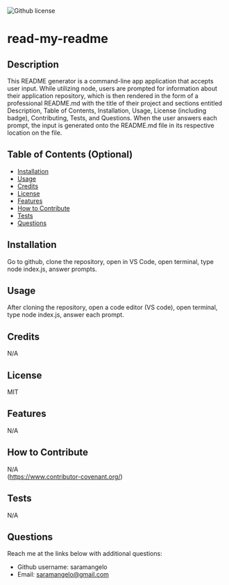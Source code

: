 ![Github license](https://img.shields.io/static/v1?label=License&message=MIT&color=brightgreen)

# read-my-readme 


## Description 
This README generator is a command-line app application that accepts user input. While utilizing node, users are prompted for information about their application repository, which is then rendered in the form of a professional README.md with the title of their project and sections entitled Description, Table of Contents, Installation, Usage, License (including badge), Contributing, Tests, and Questions. When the user answers each prompt, the input is generated onto the README.md file in its respective location on the file.
  
## Table of Contents (Optional)
    
- [Installation](#installation)
- [Usage](#usage)
- [Credits](#credits)
- [License](#license)
- [Features](#features)
- [How to Contribute](#how-to-contribute)
- [Tests](#tests)
- [Questions](#questions)
  
## Installation
Go to github, clone the repository, open in VS Code, open terminal, type node index.js, answer prompts.
  
  
## Usage
After cloning the repository, open a code editor (VS code), open terminal, type node index.js, answer each prompt.
   
  
## Credits
N/A
  
  
## License
MIT


## Features
N/A


## How to Contribute
N/A  
(https://www.contributor-covenant.org/)
  

## Tests
N/A
  

## Questions
Reach me at the links below with additional questions:
- Github username: saramangelo
- Email: saramangelo@gmail.com
